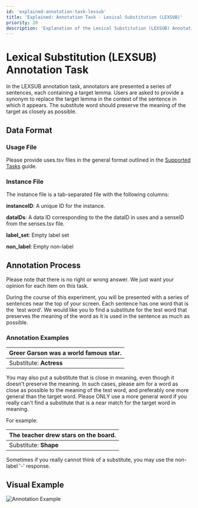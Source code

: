 ```yaml
---
id: 'explained-annotation-task-lexsub'
title: 'Explained: Annotation Task - Lexical Substitution (LEXSUB)'
priority: 20
description: 'Explanation of the Lexical Substitution (LEXSUB) Annotation Task.'
---
```


# Lexical Substitution (LEXSUB) Annotation Task

In the LEXSUB annotation task, annotators are presented a series of sentences, each containing a target lemma. Users are asked to provide a synonym to replace the target lemma in the context of the sentence in which it appears. The substitute word should preserve the meaning of the target as closely as possible.

## Data Format

### Usage File

Please provide uses.tsv files in the general format outlined in the [Supported Tasks](/guides/supported-tasks) guide.

### Instance File
The instance file is a tab-separated file with the following columns:

**instanceID**: A unique ID for the instance.

**dataIDs**: A data ID corresponding to the the dataID in uses and a senseID from the senses.tsv file.

**label_set**: Empty label set

**non_label**: Empty non-label

## Annotation Process
Please note that there is no right or wrong answer. We just want your opinion for each item on this task.

During the course of this experiment, you will be presented with a series of sentences near the top of your screen. Each sentence has one word that is the `test word'. We would like you to find a substitute for the test word that preserves the meaning of the word as it is used in the sentence as much as possible.

### Annotation Examples

|Greer Garson was a world famous **star**. |
|------------------------------------------|
|Substitute: **Actress**                   |

You may also put a substitute that is close in meaning, even though it doesn't preserve the meaning. In such cases, please aim for a word as close as possible to the meaning of the test word, and preferably one more general than the target word. Please ONLY use a more general word if you really can't find a substitute that is a near match for the target word in meaning.

For example:

|The teacher drew **stars** on the board. |
|------------------------------------------|
|Substitute: **Shape**                   |

Sometimes if you really cannot think of a substitute, you may use the non-label '-' response.

## Visual Example

![Annotation Example](/gif/guide/annotate-lexsub.gif)